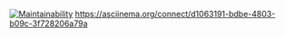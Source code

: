 [![Maintainability](https://api.codeclimate.com/v1/badges/289faaaef7f20dcc705f/maintainability)](https://codeclimate.com/github/hendfull1/java-project-61/maintainability)
https://asciinema.org/connect/d1063191-bdbe-4803-b09c-3f728206a79a